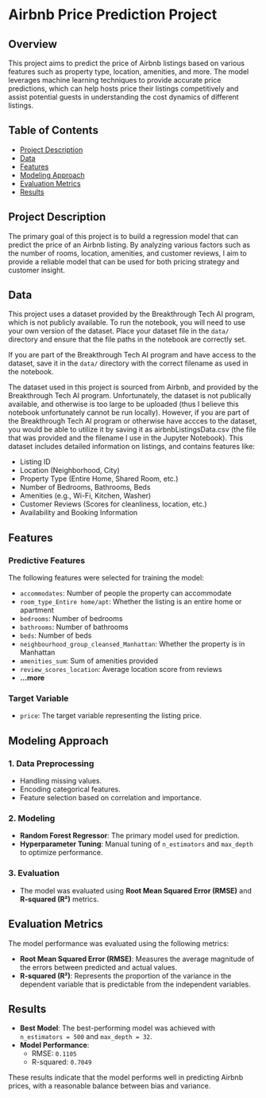 # Airbnb Price Prediction Project

## Overview

This project aims to predict the price of Airbnb listings based on various features such as property type, location, amenities, and more. The model leverages machine learning techniques to provide accurate price predictions, which can help hosts price their listings competitively and assist potential guests in understanding the cost dynamics of different listings.

## Table of Contents
- [Project Description](#project-description)
- [Data](#data)
- [Features](#features)
- [Modeling Approach](#modeling-approach)
- [Evaluation Metrics](#evaluation-metrics)
- [Results](#results)


## Project Description

The primary goal of this project is to build a regression model that can predict the price of an Airbnb listing. By analyzing various factors such as the number of rooms, location, amenities, and customer reviews, I aim to provide a reliable model that can be used for both pricing strategy and customer insight.

## Data

This project uses a dataset provided by the Breakthrough Tech AI program, which is not publicly available. To run the notebook, you will need to use your own version of the dataset. Place your dataset file in the `data/` directory and ensure that the file paths in the notebook are correctly set.

If you are part of the Breakthrough Tech AI program and have access to the dataset, save it in the `data/` directory with the correct filename as used in the notebook.

The dataset used in this project is sourced from Airbnb, and provided by the Breakthrough Tech AI program. Unfortunately, the dataset is not publically available, and otherwise is too large to be uploaded (thus I believe this notebook unfortunately cannot be run locally). However, if you are part of the Breakthrough Tech AI program or otherwise have accces to the dataset, you would be able to utilize it by saving it as airbnbListingsData.csv (the file that was provided and the filename I use in the Jupyter Notebook). This dataset includes detailed information on listings, and contains features like:

- Listing ID
- Location (Neighborhood, City)
- Property Type (Entire Home, Shared Room, etc.)
- Number of Bedrooms, Bathrooms, Beds
- Amenities (e.g., Wi-Fi, Kitchen, Washer)
- Customer Reviews (Scores for cleanliness, location, etc.)
- Availability and Booking Information

## Features

### Predictive Features
The following features were selected for training the model:

- `accommodates`: Number of people the property can accommodate
- `room_type_Entire home/apt`: Whether the listing is an entire home or apartment
- `bedrooms`: Number of bedrooms
- `bathrooms`: Number of bathrooms
- `beds`: Number of beds
- `neighbourhood_group_cleansed_Manhattan`: Whether the property is in Manhattan
- `amenities_sum`: Sum of amenities provided
- `review_scores_location`: Average location score from reviews
- **...more**

### Target Variable
- `price`: The target variable representing the listing price.

## Modeling Approach

### 1. **Data Preprocessing**
   - Handling missing values.
   - Encoding categorical features.
   - Feature selection based on correlation and importance.

### 2. **Modeling**
   - **Random Forest Regressor**: The primary model used for prediction.
   - **Hyperparameter Tuning**: Manual tuning of `n_estimators` and `max_depth` to optimize performance.

### 3. **Evaluation**
   - The model was evaluated using **Root Mean Squared Error (RMSE)** and **R-squared (R²)** metrics.

## Evaluation Metrics

The model performance was evaluated using the following metrics:

- **Root Mean Squared Error (RMSE)**: Measures the average magnitude of the errors between predicted and actual values.
- **R-squared (R²)**: Represents the proportion of the variance in the dependent variable that is predictable from the independent variables.

## Results

- **Best Model**: The best-performing model was achieved with `n_estimators = 500` and `max_depth = 32`.
- **Model Performance**:
  - RMSE: `0.1105`
  - R-squared: `0.7049`

These results indicate that the model performs well in predicting Airbnb prices, with a reasonable balance between bias and variance.


